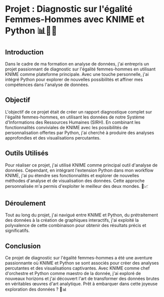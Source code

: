 # Projet : Diagnostic sur l'égalité Femmes-Hommes avec KNIME et Python 📊💼🐍

## Introduction

Dans le cadre de ma formation en analyse de données, j'ai entrepris un projet passionnant de diagnostic sur l'égalité femmes-hommes en utilisant KNIME comme plateforme principale. Avec une touche personnelle, j'ai intégré Python pour explorer de nouvelles possibilités et affiner mes compétences dans l'analyse de données.

## Objectif

L'objectif de ce projet était de créer un rapport diagnostique complet sur l'égalité femmes-hommes, en utilisant les données de notre Système d'Informations des Ressources Humaines (SIRH). En combinant les fonctionnalités conviviales de KNIME avec les possibilités de personnalisation offertes par Python, j'ai cherché à produire des analyses approfondies et des visualisations percutantes.

## Outils Utilisés

Pour réaliser ce projet, j'ai utilisé KNIME comme principal outil d'analyse de données. Cependant, en intégrant l'extension Python dans mon workflow KNIME, j'ai pu étendre ses fonctionnalités et explorer de nouvelles méthodes d'analyse et de visualisation des données. Cette approche personnalisée m'a permis d'exploiter le meilleur des deux mondes. 🚀📈

## Déroulement

Tout au long du projet, j'ai navigué entre KNIME et Python, du prétraitement des données à la création de graphiques interactifs, j'ai exploité la polyvalence de cette combinaison pour obtenir des résultats précis et significatifs.

## Conclusion

Ce projet de diagnostic sur l'égalité femmes-hommes a été une aventure passionnante où KNIME et Python se sont associés pour créer des analyses percutantes et des visualisations captivantes. Avec KNIME comme chef d'orchestre et Python comme maestro de la donnée, j'ai exploré de nouveaux horizons et j'ai découvert l'art de transformer des données brutes en véritables œuvres d'art analytique. Prêt à embarquer dans cette joyeuse exploration des données ? 🚀📊

